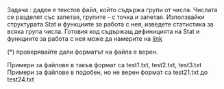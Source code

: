 Задача : даден е текстов файл, който съдържа групи от числа. Числата се разделят със запетая, групите - с точка и запетая.
Използвайки структурата Stat и функциите за работа с нея, изведете статистика за всяка група числа. 
Готовия код съдържащ дефиницията на Stat и функциите за работа с нея може да намерите на [link](https://github.com/peshe/oop-2025/tree/main/%D0%A1%D0%B5%D0%BC%D0%B8%D0%BD%D0%B0%D1%80%D0%B8/%D0%98%D0%BD%D1%84%D0%BE%D1%80%D0%BC%D0%B0%D1%82%D0%B8%D0%BA%D0%B0/%D0%94%D0%BE%D0%BF%D1%8A%D0%BB%D0%BD%D0%B8%D1%82%D0%B5%D0%BB%D0%BD%D0%B0/Mar11/%D1%80%D0%B0%D0%B7%D0%B4%D0%B5%D0%BB%D0%BD%D0%B0%20%D0%BA%D0%BE%D0%BC%D0%BF%D0%B8%D0%BB%D0%B0%D1%86%D0%B8%D1%8F/statisics_separate)

(*) проверявайте дали форматът на файла е верен.

Примери за файлове в такъв формат са test1.txt, test2.txt, test3.txt
Примери за файлове в подобен, но не верен формат са test21.txt до test24.txt

